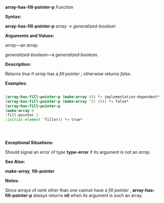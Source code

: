 **array-has-fill-pointer-p** *Function* 



**Syntax:** 



**array-has-fill-pointer-p** *array → generalized-boolean* 



**Arguments and Values:** 



*array*—an *array*. 



*generalized-boolean*—a *generalized boolean*. 



**Description:** 



Returns *true* if *array* has a *fill pointer* ; otherwise returns *false*. 



**Examples:**
```lisp
 
(array-has-fill-pointer-p (make-array 4)) *→ implementation-dependent* 
(array-has-fill-pointer-p (make-array ’(2 3))) *→ false* 
(array-has-fill-pointer-p 
(make-array 8 
:fill-pointer 2 
:initial-element ’filler)) *→ true* 

 
 

```
**Exceptional Situations:** 



Should signal an error of *type* **type-error** if its argument is not an *array*. 



**See Also:** 



**make-array**, **fill-pointer** 



**Notes:** 



Since *arrays* of *rank* other than one cannot have a *fill pointer* , **array-has-fill-pointer-p** always returns **nil** when its argument is such an array. 



